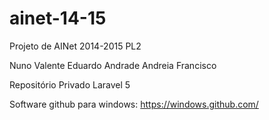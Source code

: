 # ainet-14-15
Projeto de AINet 2014-2015 PL2

Nuno Valente
Eduardo Andrade
Andreia Francisco

Repositório Privado
Laravel 5

Software github para windows:
https://windows.github.com/
